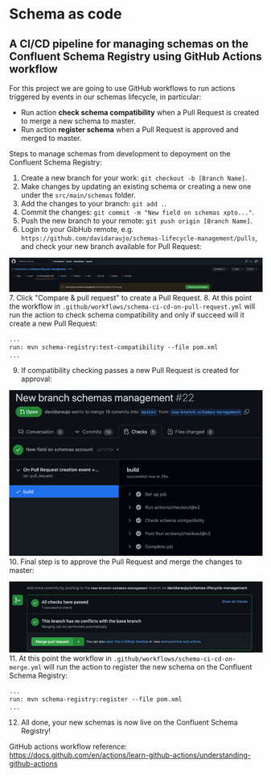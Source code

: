 # Schema as code 
## A CI/CD pipeline for managing schemas on the Confluent Schema Registry using GitHub Actions workflow

For this project we are going to use GitHub workflows to run actions triggered by events in our schemas lifecycle, in particular:
* Run action **check schema compatibility** when a Pull Request is created to merge a new schema to master.
* Run action **register schema** when a Pull Request is approved and merged to master.

Steps to manage schemas from development to depoyment on the Confluent Schema Registry:
1. Create a new branch for your work: `git checkout -b [Branch Name]`.
2. Make changes by updating an existing schema or creating a new one under the `src/main/schemas` folder. 
3. Add the changes to your branch: ``git add .``.
4. Commit the changes: ``git commit -m "New field on schemas xpto..."``.
5. Push the new branch to your remote: ``git push origin [Branch Name]``.
6. Login to your GibHub remote, e.g. ``https://github.com/davidaraujo/schemas-lifecycle-management/pulls``, and check your new branch available for Pull Request:

![img_1.png](img_1.png)
7. Click "Compare & pull request" to create a Pull Request.
8. At this point the workflow in `.github/workflows/schema-ci-cd-on-pull-request.yml` will run the action to check schema compatibility and only if succeed will it create a new Pull Request:
```
...
run: mvn schema-registry:test-compatibility --file pom.xml
...
```
9. If compatibility checking passes a new Pull Request is created for approval:

![img_2.png](img_2.png)
10. Final step is to approve the Pull Request and merge the changes to master:

![img_3.png](img_3.png)
11. At this point the workflow in `.github/workflows/schema-ci-cd-on-merge.yml` will run the action to register the new schema on the Confluent Schema Registry:
```
...
run: mvn schema-registry:register --file pom.xml
...
```
12. All done, your new schemas is now live on the Confluent Schema Registry! 


GitHub actions workflow reference: https://docs.github.com/en/actions/learn-github-actions/understanding-github-actions
